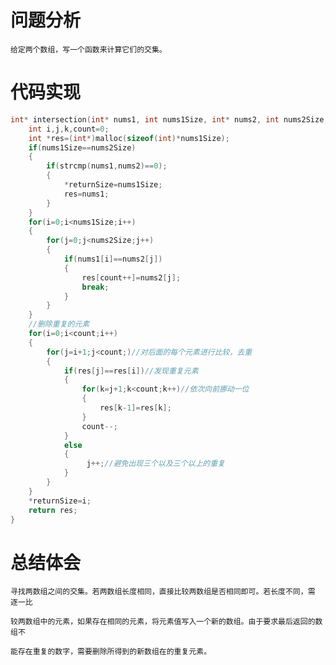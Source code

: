 # 问题分析 #

    给定两个数组，写一个函数来计算它们的交集。

# 代码实现 #
```C
int* intersection(int* nums1, int nums1Size, int* nums2, int nums2Size, int* returnSize) {
    int i,j,k,count=0;
    int *res=(int*)malloc(sizeof(int)*nums1Size);
    if(nums1Size==nums2Size)
    {
        if(strcmp(nums1,nums2)==0);
        {
            *returnSize=nums1Size;
            res=nums1;
        }
    }
    for(i=0;i<nums1Size;i++)
    {
        for(j=0;j<nums2Size;j++)
        {
            if(nums1[i]==nums2[j])
            {
                res[count++]=nums2[j];
                break;
            }
        }
    }
    //删除重复的元素
    for(i=0;i<count;i++)
    {
        for(j=i+1;j<count;)//对后面的每个元素进行比较，去重
        {
            if(res[j]==res[i])//发现重复元素
            {
                for(k=j+1;k<count;k++)//依次向前挪动一位
                {
                    res[k-1]=res[k];
                }  
                count--;
            }
            else
            {
                 j++;//避免出现三个以及三个以上的重复
            }  
        }
    }
    *returnSize=i;
    return res;
}
```
# 总结体会 #
    寻找两数组之间的交集。若两数组长度相同，直接比较两数组是否相同即可。若长度不同，需 逐一比

    较两数组中的元素，如果存在相同的元素，将元素值写入一个新的数组。由于要求最后返回的数组不

    能存在重复的数字，需要删除所得到的新数组在的重复元素。

